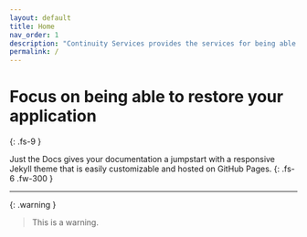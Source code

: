 ```yaml
---
layout: default
title: Home
nav_order: 1
description: "Continuity Services provides the services for being able to restore your application in case of a disaster."
permalink: /
---
```


# Focus on being able to restore your application
{: .fs-9 }

Just the Docs gives your documentation a jumpstart with a responsive Jekyll theme that is easily customizable and hosted on GitHub Pages.
{: .fs-6 .fw-300 }



---

{: .warning }
> This is a warning.
